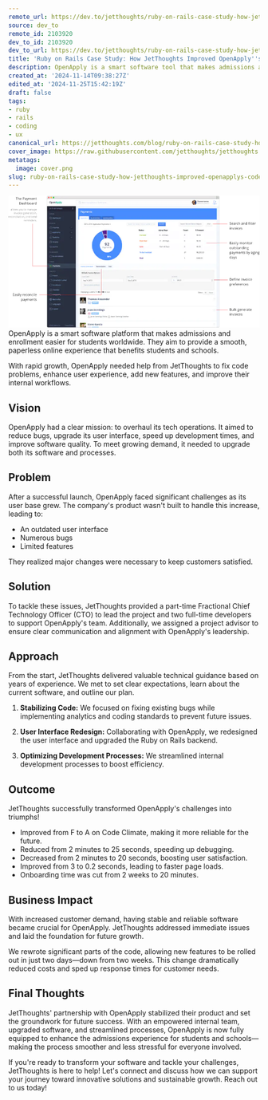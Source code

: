 ```yaml
---
remote_url: https://dev.to/jetthoughts/ruby-on-rails-case-study-how-jetthoughts-improved-openapplys-code-and-ux-5acc
source: dev_to
remote_id: 2103920
dev_to_id: 2103920
dev_to_url: https://dev.to/jetthoughts/ruby-on-rails-case-study-how-jetthoughts-improved-openapplys-code-and-ux-5acc
title: 'Ruby on Rails Case Study: How JetThoughts Improved OpenApply''s Code and UX'
description: OpenApply is a smart software tool that makes admissions and enrollment easier for students...
created_at: '2024-11-14T09:38:27Z'
edited_at: '2024-11-25T15:42:19Z'
draft: false
tags:
- ruby
- rails
- coding
- ux
canonical_url: https://jetthoughts.com/blog/ruby-on-rails-case-study-how-jetthoughts-improved-openapplys-code-ux/
cover_image: https://raw.githubusercontent.com/jetthoughts/jetthoughts.github.io/master/content/blog/ruby-on-rails-case-study-how-jetthoughts-improved-openapplys-code-ux/cover.png
metatags:
  image: cover.png
slug: ruby-on-rails-case-study-how-jetthoughts-improved-openapplys-code-ux
---
```


![Payments Dashboard for managing invoices, reconciliation, and payment reminders, featuring bulk invoice generation and tracking of aging days for students and parents.](file_0.png)
OpenApply is a smart software platform that makes admissions and enrollment easier for students worldwide. They aim to provide a smooth, paperless online experience that benefits students and schools.

With rapid growth, OpenApply needed help from JetThoughts to fix code problems, enhance user experience, add new features, and improve their internal workflows.

## Vision

OpenApply had a clear mission: to overhaul its tech operations. It aimed to reduce bugs, upgrade its user interface, speed up development times, and improve software quality. To meet growing demand, it needed to upgrade both its software and processes.

## Problem

After a successful launch, OpenApply faced significant challenges as its user base grew. The company's product wasn't built to handle this increase, leading to:

- An outdated user interface
- Numerous bugs
- Limited features

They realized major changes were necessary to keep customers satisfied.

## Solution

To tackle these issues, JetThoughts provided a part-time Fractional Chief Technology Officer (CTO) to lead the project and two full-time developers to support OpenApply's team. Additionally, we assigned a project advisor to ensure clear communication and alignment with OpenApply's leadership.

## Approach

From the start, JetThoughts delivered valuable technical guidance based on years of experience. We met to set clear expectations, learn about the current software, and outline our plan.

1. **Stabilizing Code:** We focused on fixing existing bugs while implementing analytics and coding standards to prevent future issues.
   
2. **User Interface Redesign:** Collaborating with OpenApply, we redesigned the user interface and upgraded the Ruby on Rails backend.

3. **Optimizing Development Processes:** We streamlined internal development processes to boost efficiency.

## Outcome

JetThoughts successfully transformed OpenApply's challenges into triumphs!

- Improved from F to A on Code Climate, making it more reliable for the future.
- Reduced from 2 minutes to 25 seconds, speeding up debugging.
- Decreased from 2 minutes to 20 seconds, boosting user satisfaction.
- Improved from 3 to 0.2 seconds, leading to faster page loads.
- Onboarding time was cut from 2 weeks to 20 minutes.

## Business Impact

With increased customer demand, having stable and reliable software became crucial for OpenApply. JetThoughts addressed immediate issues and laid the foundation for future growth.

We rewrote significant parts of the code, allowing new features to be rolled out in just two days—down from two weeks. This change dramatically reduced costs and sped up response times for customer needs.

## Final Thoughts

JetThoughts' partnership with OpenApply stabilized their product and set the groundwork for future success. With an empowered internal team, upgraded software, and streamlined processes, OpenApply is now fully equipped to enhance the admissions experience for students and schools—making the process smoother and less stressful for everyone involved.

If you're ready to transform your software and tackle your challenges, JetThoughts is here to help! Let's connect and discuss how we can support your journey toward innovative solutions and sustainable growth. Reach out to us today!